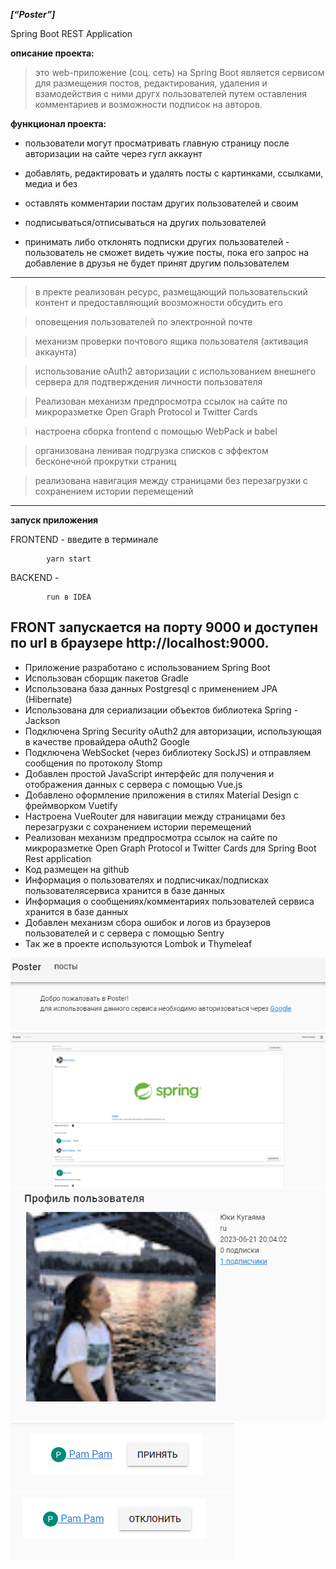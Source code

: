 ***[“Poster”]***

Spring Boot REST Application

**описание проекта:**

> это web-приложение (соц. сеть) на Spring Boot является сервисом для размещения постов, редактирования, удаления и
взамодействия с ними другх пользователей путем оставления комментариев и возможности подписок на авторов.

**функционал проекта:**

- пользователи могут просматривать главную страницу после авторизации на сайте через гугл аккаунт

- добавлять, редактировать и удалять посты с картинками, ссылками, медиа и без

- оставлять комментарии постам других пользователей и своим

- подписываться/отписываться на других пользователей

- принимать либо отклонять подписки других пользователей - пользователь не сможет видеть чужие посты,
  пока его запрос на добавление в друзья не будет принят другим пользователем

---------------------------------------------------------------------------------------------------------

> в пректе реализован ресурс, размещающий пользовательский контент и предоставляющий воозможности обсудить его

> оповещения пользователей по электронной почте

> механизм проверки почтового ящика пользователя (активация аккаунта)

> использование oAuth2 авторизации с использованием внешнего сервера для подтверждения личности пользователя

> Реализован механизм предпросмотра ссылок на сайте по микроразметке Open Graph Protocol и Twitter Cards

> настроена сборка frontend с помощью WebPack и babel

> организована ленивая подгрузка списков с эффектом бесконечной прокрутки страниц

> реализована навигация между страницами без перезагрузки с сохранением истории перемещений

------------------------------------------------------------------------------------------------------------

**запуск приложения**

FRONTEND - введите в терминале 

            yarn start
BACKEND - 

            run в IDEA

FRONT запускается на порту 9000 и доступен по url в браузере http://localhost:9000.
------------------------------------------------------------------------------------------------------------

- Приложение разработано с использованием Spring Boot
- Использован сборщик пакетов Gradle
- Использована база данных Postgresql с применением JPA (Hibernate)
- Использована для сериализации объектов библиотека Spring - Jackson
- Подключена Spring Security oAuth2 для авторизации, использующая в качестве провайдера oAuth2 Google
- Подключена WebSocket (через библиотеку SockJS) и отправляем сообщения по протоколу Stomp
- Добавлен простой JavaScript интерфейс для получения и отображения данных с сервера с помощью Vue.js
- Добавлено оформление приложения в стилях Material Design с фреймворком Vuetify
- Настроена VueRouter для навигации между страницами без перезагрузки с сохранением истории перемещений
- Реализован механизм предпросмотра ссылок на сайте по микроразметке Open Graph Protocol и Twitter Cards для Spring Boot Rest application
- Код размещен на github
- Информация о пользователях и подписчиках/подписках  пользователясервиса хранится в базе данных
- Информация о сообщениях/комментариях  пользователей сервиса хранится в базе данных
- Добавлен механизм сбора ошибок и логов из браузеров пользователей и с сервера с помощью Sentry
- Так же в проекте используются Lombok и Thymeleaf

![img_11.png](images%2Fimg_11.png)
![img_12.png](images%2Fimg_12.png)
![img_13.png](images%2Fimg_13.png)
![img_14.png](images%2Fimg_14.png)
![img_15.png](images%2Fimg_15.png)
